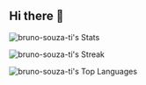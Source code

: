 ## Hi there 👋

![bruno-souza-ti's Stats](https://github-readme-stats.vercel.app/api?username=bruno-souza-ti&theme=dracula&show_icons=true&hide_border=false&count_private=true)

![bruno-souza-ti's Streak](https://github-readme-streak-stats.herokuapp.com/?user=bruno-souza-ti&theme=dracula&hide_border=false)

![bruno-souza-ti's Top Languages](https://github-readme-stats.vercel.app/api/top-langs/?username=bruno-souza-ti&theme=dracula&show_icons=true&hide_border=false&layout=compact)
